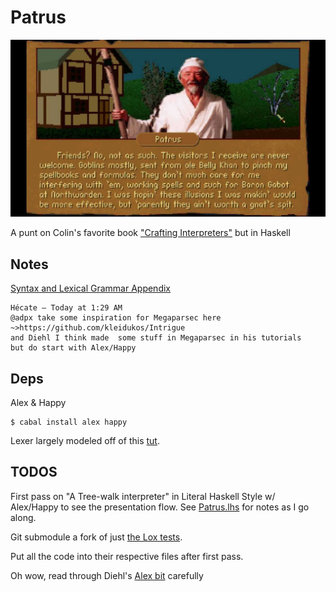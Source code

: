 # Patrus

![Patrus](res/patrus2.jpg)

A punt on Colin's favorite book ["Crafting Interpreters"](https://craftinginterpreters.com/contents.html) but in Haskell

## Notes

[Syntax and Lexical Grammar Appendix](https://craftinginterpreters.com/appendix-i.html)

```
Hécate — Today at 1:29 AM
@adpx take some inspiration for Megaparsec here ~>https://github.com/kleidukos/Intrigue
and Diehl I think made  some stuff in Megaparsec in his tutorials
but do start with Alex/Happy
```

## Deps

Alex & Happy

```
$ cabal install alex happy
```

Lexer largely modeled off of this [tut](https://github.com/cse130-sp18/arith/blob/master/src/Language/Arith/Lexer.x).

## TODOS

First pass on "A Tree-walk interpreter" in Literal Haskell Style w/ Alex/Happy to see the presentation flow. See [Patrus.lhs](Patrus.lhs) for notes as I go along.

Git submodule a fork of just [the Lox tests](https://github.com/munificent/craftinginterpreters/tree/master/test).

Put all the code into their respective files after first pass.

Oh wow, read through Diehl's [Alex bit](http://dev.stephendiehl.com/fun/008_extended_parser.html) carefully
